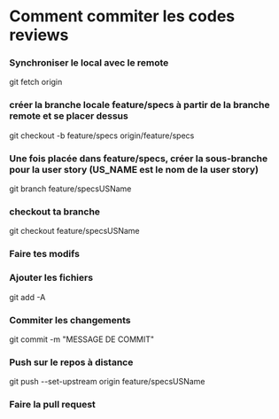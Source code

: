 # Comment commiter les codes reviews

### Synchroniser le local avec le remote
git fetch origin

### créer la branche locale feature/specs à partir de la branche remote et se placer dessus
git checkout -b feature/specs origin/feature/specs

### Une fois placée dans feature/specs, créer la sous-branche pour la user story (US_NAME est le nom de la user story)
git branch feature/specsUSName

### checkout ta branche 
git checkout feature/specsUSName

### Faire tes modifs

### Ajouter les fichiers
git add -A 

### Commiter les changements
git commit -m "MESSAGE DE COMMIT"

### Push sur le repos à distance
git push --set-upstream origin feature/specsUSName

### Faire la pull request
